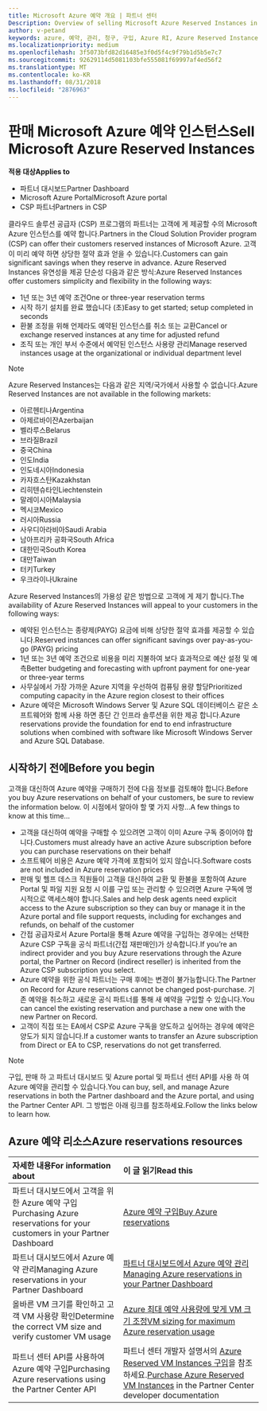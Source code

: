```yaml
---
title: Microsoft Azure 예약 개요 | 파트너 센터
Description: Overview of selling Microsoft Azure Reserved Instances in CSP.
author: v-petand
keywords: azure, 예약, 관리, 청구, 구입, Azure RI, Azure Reserved Instances
ms.localizationpriority: medium
ms.openlocfilehash: 3f5073bfd82d16485e3f0d5f4c9f79b1d5b5e7c7
ms.sourcegitcommit: 92629114d5081103bfe555081f69997af4ed56f2
ms.translationtype: MT
ms.contentlocale: ko-KR
ms.lasthandoff: 08/31/2018
ms.locfileid: "2876963"
---
```

# <a name="sell-microsoft-azure-reserved-instances"></a><span data-ttu-id="f0e6d-103">판매 Microsoft Azure 예약 인스턴스</span><span class="sxs-lookup"><span data-stu-id="f0e6d-103">Sell Microsoft Azure Reserved Instances</span></span> 

**<span data-ttu-id="f0e6d-104">적용 대상</span><span class="sxs-lookup"><span data-stu-id="f0e6d-104">Applies to</span></span>**

-  <span data-ttu-id="f0e6d-105">파트너 대시보드</span><span class="sxs-lookup"><span data-stu-id="f0e6d-105">Partner Dashboard</span></span>
-  <span data-ttu-id="f0e6d-106">Microsoft Azure Portal</span><span class="sxs-lookup"><span data-stu-id="f0e6d-106">Microsoft Azure portal</span></span>
-  <span data-ttu-id="f0e6d-107">CSP 파트너</span><span class="sxs-lookup"><span data-stu-id="f0e6d-107">Partners in CSP</span></span>

<span data-ttu-id="f0e6d-108">클라우드 솔루션 공급자 (CSP) 프로그램의 파트너는 고객에 게 제공할 수의 Microsoft Azure 인스턴스를 예약 합니다.</span><span class="sxs-lookup"><span data-stu-id="f0e6d-108">Partners in the Cloud Solution Provider program (CSP) can offer their customers reserved instances of Microsoft Azure.</span></span> <span data-ttu-id="f0e6d-109">고객이 미리 예약 하면 상당한 절약 효과 얻을 수 있습니다.</span><span class="sxs-lookup"><span data-stu-id="f0e6d-109">Customers can gain significant savings when they reserve in advance.</span></span> <span data-ttu-id="f0e6d-110">Azure Reserved Instances 유연성을 제공 단순성 다음과 같은 방식:</span><span class="sxs-lookup"><span data-stu-id="f0e6d-110">Azure Reserved Instances offer customers simplicity and flexibility in the following ways:</span></span>

-   <span data-ttu-id="f0e6d-111">1년 또는 3년 예약 조건</span><span class="sxs-lookup"><span data-stu-id="f0e6d-111">One or three-year reservation terms</span></span> 
-   <span data-ttu-id="f0e6d-112">시작 하기 설치를 완료 했습니다 (초)</span><span class="sxs-lookup"><span data-stu-id="f0e6d-112">Easy to get started; setup completed in seconds</span></span> 
-   <span data-ttu-id="f0e6d-113">환불 조정을 위해 언제라도 예약된 인스턴스를 취소 또는 교환</span><span class="sxs-lookup"><span data-stu-id="f0e6d-113">Cancel or exchange reserved instances at any time for adjusted refund</span></span> 
-   <span data-ttu-id="f0e6d-114">조직 또는 개인 부서 수준에서 예약된 인스턴스 사용량 관리</span><span class="sxs-lookup"><span data-stu-id="f0e6d-114">Manage reserved instances usage at the organizational or individual department level</span></span> 

> [!NOTE]  
> <span data-ttu-id="f0e6d-115">Azure Reserved Instances는 다음과 같은 지역/국가에서 사용할 수 없습니다.</span><span class="sxs-lookup"><span data-stu-id="f0e6d-115">Azure Reserved Instances are not available in the following markets:</span></span>  
> * <span data-ttu-id="f0e6d-116">아르헨티나</span><span class="sxs-lookup"><span data-stu-id="f0e6d-116">Argentina</span></span>
> * <span data-ttu-id="f0e6d-117">아제르바이잔</span><span class="sxs-lookup"><span data-stu-id="f0e6d-117">Azerbaijan</span></span>
> * <span data-ttu-id="f0e6d-118">벨라루스</span><span class="sxs-lookup"><span data-stu-id="f0e6d-118">Belarus</span></span>
> * <span data-ttu-id="f0e6d-119">브라질</span><span class="sxs-lookup"><span data-stu-id="f0e6d-119">Brazil</span></span>
> * <span data-ttu-id="f0e6d-120">중국</span><span class="sxs-lookup"><span data-stu-id="f0e6d-120">China</span></span>
> * <span data-ttu-id="f0e6d-121">인도</span><span class="sxs-lookup"><span data-stu-id="f0e6d-121">India</span></span>
> * <span data-ttu-id="f0e6d-122">인도네시아</span><span class="sxs-lookup"><span data-stu-id="f0e6d-122">Indonesia</span></span>
> * <span data-ttu-id="f0e6d-123">카자흐스탄</span><span class="sxs-lookup"><span data-stu-id="f0e6d-123">Kazakhstan</span></span>
> * <span data-ttu-id="f0e6d-124">리히텐슈타인</span><span class="sxs-lookup"><span data-stu-id="f0e6d-124">Liechtenstein</span></span>
> * <span data-ttu-id="f0e6d-125">말레이시아</span><span class="sxs-lookup"><span data-stu-id="f0e6d-125">Malaysia</span></span>
> * <span data-ttu-id="f0e6d-126">멕시코</span><span class="sxs-lookup"><span data-stu-id="f0e6d-126">Mexico</span></span>
> * <span data-ttu-id="f0e6d-127">러시아</span><span class="sxs-lookup"><span data-stu-id="f0e6d-127">Russia</span></span>
> * <span data-ttu-id="f0e6d-128">사우디아라비아</span><span class="sxs-lookup"><span data-stu-id="f0e6d-128">Saudi Arabia</span></span>
> * <span data-ttu-id="f0e6d-129">남아프리카 공화국</span><span class="sxs-lookup"><span data-stu-id="f0e6d-129">South Africa</span></span>
> * <span data-ttu-id="f0e6d-130">대한민국</span><span class="sxs-lookup"><span data-stu-id="f0e6d-130">South Korea</span></span>
> * <span data-ttu-id="f0e6d-131">대만</span><span class="sxs-lookup"><span data-stu-id="f0e6d-131">Taiwan</span></span>
> * <span data-ttu-id="f0e6d-132">터키</span><span class="sxs-lookup"><span data-stu-id="f0e6d-132">Turkey</span></span>
> * <span data-ttu-id="f0e6d-133">우크라이나</span><span class="sxs-lookup"><span data-stu-id="f0e6d-133">Ukraine</span></span>

<span data-ttu-id="f0e6d-134">Azure Reserved Instances의 가용성 같은 방법으로 고객에 게 제기 합니다.</span><span class="sxs-lookup"><span data-stu-id="f0e6d-134">The availability of Azure Reserved Instances will appeal to your customers in the following ways:</span></span>

-   <span data-ttu-id="f0e6d-135">예약된 인스턴스는 종량제(PAYG) 요금에 비해 상당한 절약 효과를 제공할 수 있습니다.</span><span class="sxs-lookup"><span data-stu-id="f0e6d-135">Reserved instances can offer significant savings over pay-as-you-go (PAYG) pricing</span></span>
-   <span data-ttu-id="f0e6d-136">1년 또는 3년 예약 조건으로 비용을 미리 지불하여 보다 효과적으로 예산 설정 및 예측</span><span class="sxs-lookup"><span data-stu-id="f0e6d-136">Better budgeting and forecasting with upfront payment for one-year or three-year terms</span></span> 
-   <span data-ttu-id="f0e6d-137">사무실에서 가장 가까운 Azure 지역을 우선하여 컴퓨팅 용량 할당</span><span class="sxs-lookup"><span data-stu-id="f0e6d-137">Prioritized computing capacity in the Azure region closest to their offices</span></span>  
-   <span data-ttu-id="f0e6d-138">Azure 예약은 Microsoft Windows Server 및 Azure SQL 데이터베이스 같은 소프트웨어와 함께 사용 하면 종단 간 인프라 솔루션을 위한 제공 합니다.</span><span class="sxs-lookup"><span data-stu-id="f0e6d-138">Azure reservations provide the foundation for end to end infrastructure solutions when combined with software like Microsoft Windows Server and Azure SQL Database.</span></span>   

## <a name="before-you-begin"></a><span data-ttu-id="f0e6d-139">시작하기 전에</span><span class="sxs-lookup"><span data-stu-id="f0e6d-139">Before you begin</span></span>

<span data-ttu-id="f0e6d-140">고객을 대신하여 Azure 예약을 구매하기 전에 다음 정보를 검토해야 합니다.</span><span class="sxs-lookup"><span data-stu-id="f0e6d-140">Before you buy Azure reservations on behalf of your customers, be sure to review the information below.</span></span> <span data-ttu-id="f0e6d-141">이 시점에서 알아야 할 몇 가지 사항...</span><span class="sxs-lookup"><span data-stu-id="f0e6d-141">A few things to know at this time…</span></span>

-   <span data-ttu-id="f0e6d-142">고객을 대신하여 예약을 구매할 수 있으려면 고객이 이미 Azure 구독 중이어야 합니다.</span><span class="sxs-lookup"><span data-stu-id="f0e6d-142">Customers must already have an active Azure subscription before you can purchase reservations on their behalf</span></span>  
-   <span data-ttu-id="f0e6d-143">소프트웨어 비용은 Azure 예약 가격에 포함되어 있지 않습니다.</span><span class="sxs-lookup"><span data-stu-id="f0e6d-143">Software costs are not included in Azure reservation prices</span></span> 
-   <span data-ttu-id="f0e6d-144">판매 및 헬프 데스크 직원들이 고객을 대신하여 교환 및 환불을 포함하여 Azure Portal 및 파일 지원 요청 시 이를 구입 또는 관리할 수 있으려면 Azure 구독에 명시적으로 액세스해야 합니다.</span><span class="sxs-lookup"><span data-stu-id="f0e6d-144">Sales and help desk agents need explicit access to the Azure subscription so they can buy or manage it in the Azure portal and file support requests, including for exchanges and refunds, on behalf of the customer</span></span>  
-   <span data-ttu-id="f0e6d-145">간접 공급자로서 Azure Portal을 통해 Azure 예약을 구입하는 경우에는 선택한 Azure CSP 구독을 공식 파트너(간접 재판매인)가 상속합니다.</span><span class="sxs-lookup"><span data-stu-id="f0e6d-145">If you’re an indirect provider and you buy Azure reservations through the Azure portal, the Partner on Record (indirect reseller) is inherited from the Azure CSP subscription you select.</span></span> 
-   <span data-ttu-id="f0e6d-146">Azure 예약을 위한 공식 파트너는 구매 후에는 변경이 불가능합니다.</span><span class="sxs-lookup"><span data-stu-id="f0e6d-146">The Partner on Record for Azure reservations cannot be changed post-purchase.</span></span> <span data-ttu-id="f0e6d-147">기존 예약을 취소하고 새로운 공식 파트너를 통해 새 예약을 구입할 수 있습니다.</span><span class="sxs-lookup"><span data-stu-id="f0e6d-147">You can cancel the existing reservation and purchase a new one with the new Partner on Record.</span></span> 
-   <span data-ttu-id="f0e6d-148">고객이 직접 또는 EA에서 CSP로 Azure 구독을 양도하고 싶어하는 경우에 예약은 양도가 되지 않습니다.</span><span class="sxs-lookup"><span data-stu-id="f0e6d-148">If a customer wants to transfer an Azure subscription from Direct or EA to CSP, reservations do not get transferred.</span></span> 

>[!NOTE]
> <span data-ttu-id="f0e6d-149">구입, 판매 하 고 파트너 대시보드 및 Azure portal 및 파트너 센터 API를 사용 하 여 Azure 예약을 관리할 수 있습니다.</span><span class="sxs-lookup"><span data-stu-id="f0e6d-149">You can buy, sell, and manage Azure reservations in both the Partner dashboard and the Azure portal, and using the Partner Center API.</span></span> <span data-ttu-id="f0e6d-150">그 방법은 아래 링크를 참조하세요.</span><span class="sxs-lookup"><span data-stu-id="f0e6d-150">Follow the links below to learn how.</span></span> 

## <a name="azure-reservations-resources"></a><span data-ttu-id="f0e6d-151">Azure 예약 리소스</span><span class="sxs-lookup"><span data-stu-id="f0e6d-151">Azure reservations resources</span></span>
|**<span data-ttu-id="f0e6d-152">자세한 내용</span><span class="sxs-lookup"><span data-stu-id="f0e6d-152">For information about</span></span>**   |**<span data-ttu-id="f0e6d-153">이 글 읽기</span><span class="sxs-lookup"><span data-stu-id="f0e6d-153">Read this</span></span>**    |
|:-----------------------------|:-----------------|
|<span data-ttu-id="f0e6d-154">파트너 대시보드에서 고객을 위한 Azure 예약 구입</span><span class="sxs-lookup"><span data-stu-id="f0e6d-154">Purchasing Azure reservations for your customers in your Partner Dashboard</span></span>   |[<span data-ttu-id="f0e6d-155">Azure 예약 구입</span><span class="sxs-lookup"><span data-stu-id="f0e6d-155">Buy Azure reservations</span></span>](azure-reservations-buying.md)
|<span data-ttu-id="f0e6d-156">파트너 대시보드에서 Azure 예약 관리</span><span class="sxs-lookup"><span data-stu-id="f0e6d-156">Managing Azure reservations in your Partner Dashboard</span></span> | [<span data-ttu-id="f0e6d-157">파트너 대시보드에서 Azure 예약 관리</span><span class="sxs-lookup"><span data-stu-id="f0e6d-157">Managing Azure reservations in your Partner Dashboard</span></span>](azure-reservations-manage.md)
|<span data-ttu-id="f0e6d-158">올바른 VM 크기를 확인하고 고객 VM 사용량 확인</span><span class="sxs-lookup"><span data-stu-id="f0e6d-158">Determine the correct VM size and verify customer VM usage</span></span>   |[<span data-ttu-id="f0e6d-159">Azure 최대 예약 사용량에 맞게 VM 크기 조정</span><span class="sxs-lookup"><span data-stu-id="f0e6d-159">VM sizing for maximum Azure reservation usage</span></span>](azure-usage.md)   |
|<span data-ttu-id="f0e6d-160">파트너 센터 API를 사용하여 Azure 예약 구입</span><span class="sxs-lookup"><span data-stu-id="f0e6d-160">Purchasing Azure reservations using the Partner Center API</span></span> | <span data-ttu-id="f0e6d-161">파트너 센터 개발자 설명서의 [Azure Reserved VM Instances 구입](https://docs.microsoft.com/partner-center/develop/purchase-azure-reservations)을 참조하세요.</span><span class="sxs-lookup"><span data-stu-id="f0e6d-161">[Purchase Azure Reserved VM Instances](https://docs.microsoft.com/partner-center/develop/purchase-azure-reservations) in the Partner Center developer documentation</span></span>

 

